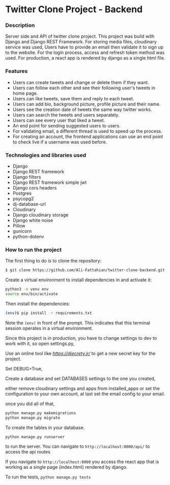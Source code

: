 # Twitter Clone Project - Backend

### Description

Server side and API of twitter clone project. This project was build with Django and Django REST Framework. For storing media files, cloudinary service was used,
Users have to provide an email then validate it to sign up to the website.
For the login process, access and refresh token method was used.
For production, a react app is rendered by django as a single html file.

### Features

- Users can create tweets and change or delete them if they want.
- Users can follow each other and see their following user's tweets in home page.
- Users can like tweets, save them and reply to each tweet.
- Users can add bio, background picture, profile picture and their name.
- Users see the creation date of tweets the same way twitter works.
- Users can search the tweets and users separately.
- Users can see every user that liked a tweet.
- An end point for sending suggested users to users.
- For validating email, a different thread is used to speed up the process.
- For creating an account, the frontend applications can use an end point to check live if a username was used before.

### Technologies and libraries used

- Django
- Django REST framework
- Django filters
- Django REST framework simple jwt
- Django cors headers
- Postgres
- psycopg2
- dj-database-url
- Cloudinary
- Django cloudinary storage
- Django white noise
- Pillow
- gunicorn
- python-dotenv

### How to run the project

The first thing to do is to clone the repository:

```sh
$ git clone https://github.com/Ali-Fattahian/twitter-clone-backend.git
```

Create a virtual environment to install dependencies in and activate it:

```sh
python3 -m venv env
source env/bin/activate
```

Then install the dependencies:

```sh
(env)$ pip install -r requirements.txt
```

Note the `(env)` in front of the prompt. This indicates that this terminal
session operates in a virtual environment.

Since this project is in production, you have to change settings to dev to work with it, so open settings.py,

Use an online tool like *https://djecrety.ir/*
to get a new secret key for the project.

Set DEBUG=True,

Create a database and set DATABASES settings to the one you created,

either remove cloudinary settings and apps from installed_apps or set the configuration to your own account, at last set the email config to your email.

once you did all of that,

```sh
python manage.py makemigrations
python manage.py migrate
```

To create the tables in your database.


```ssh
python manage.py runserver
```

to run the server.
You can navigate to
`http://localhost:8000/api/`
to access the api routes

If you navigate to
`http://localhost:8000`
you access the react app that is working as a single page (index.html) rendered by django.

To run the tests,
`python manage.py tests`
